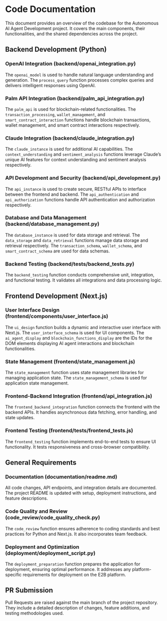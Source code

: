 # Code Documentation

This document provides an overview of the codebase for the Autonomous AI Agent Development project. It covers the main components, their functionalities, and the shared dependencies across the project.

## Backend Development (Python)

### OpenAI Integration (backend/openai_integration.py)

The `openai_model` is used to handle natural language understanding and generation. The `process_query` function processes complex queries and delivers intelligent responses using OpenAI.

### Palm API Integration (backend/palm_api_integration.py)

The `palm_api` is used for blockchain-related functionalities. The `transaction_processing`, `wallet_management`, and `smart_contract_interaction` functions handle blockchain transactions, wallet management, and smart contract interactions respectively.

### Claude Integration (backend/claude_integration.py)

The `claude_instance` is used for additional AI capabilities. The `context_understanding` and `sentiment_analysis` functions leverage Claude’s unique AI features for context understanding and sentiment analysis respectively.

### API Development and Security (backend/api_development.py)

The `api_instance` is used to create secure, RESTful APIs to interface between the frontend and backend. The `api_authentication` and `api_authorization` functions handle API authentication and authorization respectively.

### Database and Data Management (backend/database_management.py)

The `database_instance` is used for data storage and retrieval. The `data_storage` and `data_retrieval` functions manage data storage and retrieval respectively. The `transaction_schema`, `wallet_schema`, and `smart_contract_schema` are used for data schemas.

### Backend Testing (backend/tests/backend_tests.py)

The `backend_testing` function conducts comprehensive unit, integration, and functional testing. It validates all integrations and data processing logic.

## Frontend Development (Next.js)

### User Interface Design (frontend/components/user_interface.js)

The `ui_design` function builds a dynamic and interactive user interface with Next.js. The `user_interface_schema` is used for UI components. The `ai_agent_display` and `blockchain_functions_display` are the IDs for the DOM elements displaying AI agent interactions and blockchain functionalities.

### State Management (frontend/state_management.js)

The `state_management` function uses state management libraries for managing application state. The `state_management_schema` is used for application state management.

### Frontend-Backend Integration (frontend/api_integration.js)

The `frontend_backend_integration` function connects the frontend with the backend APIs. It handles asynchronous data fetching, error handling, and state updates.

### Frontend Testing (frontend/tests/frontend_tests.js)

The `frontend_testing` function implements end-to-end tests to ensure UI functionality. It tests responsiveness and cross-browser compatibility.

## General Requirements

### Documentation (documentation/readme.md)

All code changes, API endpoints, and integration details are documented. The project README is updated with setup, deployment instructions, and feature descriptions.

### Code Quality and Review (code_review/code_quality_check.py)

The `code_review` function ensures adherence to coding standards and best practices for Python and Next.js. It also incorporates team feedback.

### Deployment and Optimization (deployment/deployment_script.py)

The `deployment_preparation` function prepares the application for deployment, ensuring optimal performance. It addresses any platform-specific requirements for deployment on the E2B platform.

## PR Submission

Pull Requests are raised against the main branch of the project repository. They include a detailed description of changes, feature additions, and testing methodologies used.